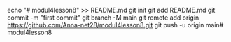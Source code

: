 echo "# modul4lesson8" >> README.md
git init
git add README.md
git commit -m "first commit"
git branch -M main
git remote add origin https://github.com/Anna-net28/modul4lesson8.git
git push -u origin main# modul4lesson8
